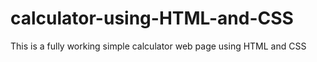 # calculator-using-HTML-and-CSS
This is a fully working simple calculator web page using HTML and CSS 
